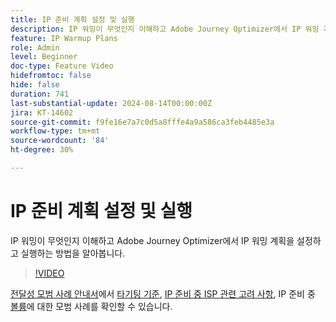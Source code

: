 ```yaml
---
title: IP 준비 계획 설정 및 실행
description: IP 워밍이 무엇인지 이해하고 Adobe Journey Optimizer에서 IP 워밍 계획을 설정하고 실행하는 방법을 알아봅니다.
feature: IP Warmup Plans
role: Admin
level: Beginner
doc-type: Feature Video
hidefromtoc: false
hide: false
duration: 741
last-substantial-update: 2024-08-14T00:00:00Z
jira: KT-14602
source-git-commit: f9fe16e7a7c0d5a8fffe4a9a586ca3feb4485e3a
workflow-type: tm+mt
source-wordcount: '84'
ht-degree: 30%

---
```



# IP 준비 계획 설정 및 실행

IP 워밍이 무엇인지 이해하고 Adobe Journey Optimizer에서 IP 워밍 계획을 설정하고 실행하는 방법을 알아봅니다.

>[!VIDEO](https://video.tv.adobe.com/v/3432637/?learn=on)

[전달성 모범 사례 안내서](https://experienceleague.adobe.com/ko/docs/deliverability-learn/deliverability-best-practice-guide/introduction)에서 [타기팅 기준](https://experienceleague.adobe.com/ko/docs/deliverability-learn/deliverability-best-practice-guide/transition-process/targeting-criteria), [IP 준비 중 ISP 관련 고려 사항](https://experienceleague.adobe.com/ko/docs/deliverability-learn/deliverability-best-practice-guide/transition-process/isp-specific-considerations-during-ip-warming), IP 준비 중 [볼륨](https://experienceleague.adobe.com/ko/docs/deliverability-learn/deliverability-best-practice-guide/transition-process/volume)에 대한 모범 사례를 확인할 수 있습니다.
